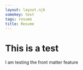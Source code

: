 ```yaml
---
layout: layout.njk
somekey: test
tags: resume
title: Resume
---
```


# This is a test
I am testing the front matter feature

